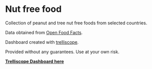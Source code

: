 # Nut free food

Collection of peanut and tree nut free foods from selected countries.

Data obtained from [Open Food Facts](https://world.openfoodfacts.org).

Dashboard created with [trelliscope](https://hafen.github.io/trelliscopejs/).

Provided without any guarantees. Use at your own risk.

[**Trelliscope Dashboard here**](html/index.html)
